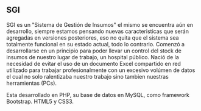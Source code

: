 
## SGI

SGI es un "Sistema de Gestión de Insumos" el mismo se encuentra aún en desarrollo, siempre estamos pensando nuevas caracteristicas que serán agregadas en versiones posteriores, eso no quita que el sistema sea totalmente funcional en su estado actual, todo lo contrario. Comenzó a desarrollarse en un principio para poder llevar un control del stock de insumos de nuestro lugar de trabajo, un hospital público. Nació de la necesidad de evitar el uso de un documento Excel compartido en red utilizado para trabajar profesionalmente con un excesivo volúmen de datos el cual no solo ralentizaba nuestro trabajo sino tambien nuestras herramientas (PCs).

Esta desarrollado en PHP, su base de datos en MySQL, como framework Bootstrap. HTML5 y CSS3.

##

